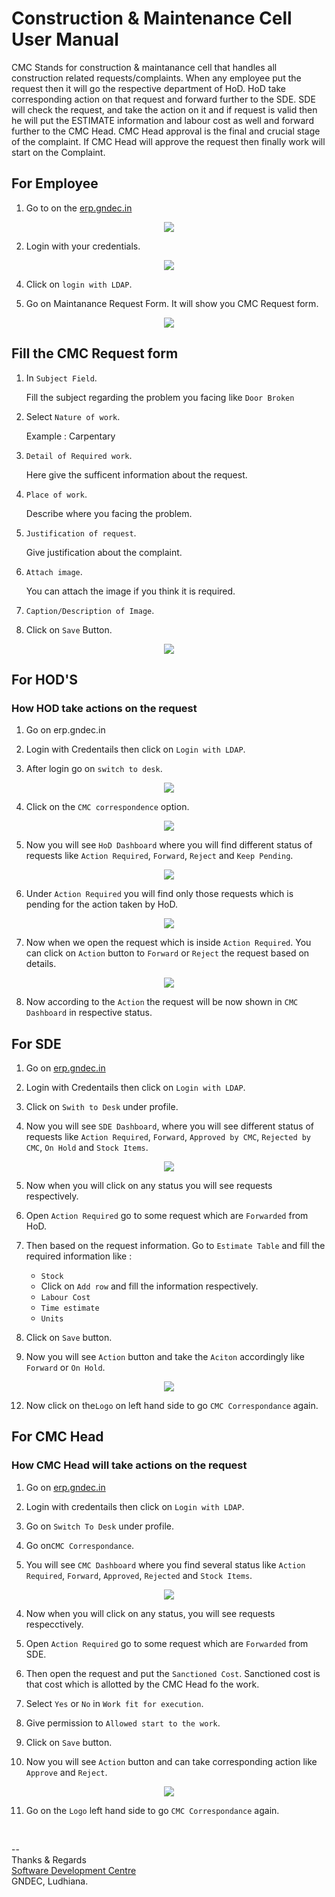 # Construction & Maintenance Cell User Manual


CMC Stands for construction & maintanance cell that handles all construction related requests/complaints. When any employee put the request then it will go the respective department of HoD. HoD take corresponding action on that request and forward further to the SDE. SDE will check the request, and take the action on it and if request is valid then he will put the ESTIMATE information and labour cost as well and forward further to the CMC Head. CMC Head approval is the final and crucial stage of the complaint. If CMC Head will approve the request then finally work will start on the Complaint.
## For Employee

1. Go to on the [erp.gndec.in](https://erp.gndec.ac.in/)

<p align="center">
  <img src="Images/c1.png" />
</p>

2. Login with your credentials.
   
<p align="center">
  <img src="Images/c2.png" />
</p>

   
4. Click on `login with LDAP`.

5. Go on Maintanance Request Form. It will show you CMC Request form.

<p align="center">
  <img src="Images/c3.png" />
</p>


## Fill the CMC Request form 

1. In `Subject Field`. 

   Fill the subject regarding the problem you facing like `Door Broken` 
   
2. Select `Nature of work`.
   
   Example : Carpentary 
   
3. `Detail of Required work`. 

   Here give the sufficent information about the request.
   
4. `Place of work`.
 
   Describe where you facing the problem.
   
5. `Justification of request`.

    Give justification about the complaint.
   
5. `Attach image`.

   You can attach the image if you think it is required.
   
6. `Caption/Description of Image`.
   
7.  Click on `Save` Button.



<p align="center">
  <img src="Images/c4.png" />
</p>


## For HOD'S

### How HOD take actions on the request

1. Go on erp.gndec.in

2. Login with Credentails then click on `Login with LDAP`.

3. After login go on `switch to desk`.

<p align="center">
  <img src="Images/c5.png" />
</p>


4. Click on the `CMC correspondence` option.

<p align="center">
  <img src="Images/c6.png" />
</p>


5. Now you will see `HoD Dashboard` where you will find different status of requests like `Action Required`, `Forward`, `Reject` and `Keep Pending`.

<p align="center">
  <img src="Images/c7.png" />
</p>


6. Under `Action Required` you will find only those requests which is pending for the action taken by HoD.

<p align="center">
  <img src="Images/c8.png" />
</p>

7. Now when we open the request which is inside `Action Required`. You can click on `Action` button to `Forward` or `Reject` the request based on  details.

<p align="center">
  <img src="Images/c9.png" />
</p>


8. Now according to the `Action` the request will be now shown in `CMC Dashboard` in respective status.


## For SDE

1. Go on [erp.gndec.in](https://erp.gndec.ac.in/)

2. Login with Credentails then click on `Login with LDAP`.

3. Click on `Swith to Desk` under profile.

4. Now you will see `SDE Dashboard`, where you will see different status of requests like `Action Required`, `Forward`, `Approved by CMC`, `Rejected by CMC`, `On Hold` and `Stock Items`.

<p align="center">
  <img src="Images/c10.png" />
</p>


5. Now when you will click on any status you will see requests respectively.

6. Open `Action Required` go to some request which are `Forwarded` from HoD.

7. Then based on the request information. Go to `Estimate Table` and fill the required information like :

   - `Stock`
   - Click on `Add row` and fill the information respectively.
   - `Labour Cost`
   - `Time estimate`
   - `Units`
   
10. Click on `Save` button.

11. Now you will see `Action` button and take the `Aciton` accordingly like `Forward` or `On Hold`.

<p align="center">
  <img src="Images/c11.png" />
</p>


12. Now click on the`Logo` on left hand side to go `CMC Correspondance` again.


## For CMC Head

### How CMC Head will take actions on the request

1. Go on [erp.gndec.in](https://erp.gndec.ac.in/)

2. Login with credentails then click on `Login with LDAP`.

4. Go on `Switch To Desk` under profile.

5. Go on`CMC Correspondance`.

3. You will see `CMC Dashboard` where you find several status like `Action Required`, `Forward`, `Approved`, `Rejected` and `Stock Items`.

<p align="center">
  <img src="Images/c12.png" />
</p>


4. Now when you will click on any status, you will see requests respecctively.

5. Open `Action Required` go to some request which are `Forwarded` from SDE.

6.  Then open the request and put the `Sanctioned Cost`. Sanctioned cost is that cost which is allotted by the CMC Head fo the work.

7. Select `Yes` or `No` in `Work fit for execution`.

8. Give permission to `Allowed start to the work`.

9. Click on `Save` button.

10. Now you will see `Action` button and can take corresponding action like `Approve` and `Reject`.

<p align="center">
  <img src="Images/c13.png" />
</p>


11. Go on the `Logo` left hand side to go `CMC Correspondance` again.

<br>

-- <br>
Thanks & Regards <br>
[Software Development Centre](https://github.com/Software-Developemnt-Centre) <br>
GNDEC, Ludhiana. <br>

